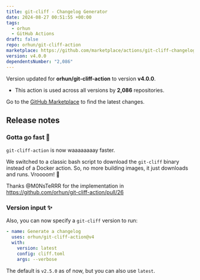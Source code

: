 ```yaml
---
title: git-cliff - Changelog Generator
date: 2024-08-27 00:51:55 +00:00
tags:
  - orhun
  - GitHub Actions
draft: false
repo: orhun/git-cliff-action
marketplace: https://github.com/marketplace/actions/git-cliff-changelog-generator
version: v4.0.0
dependentsNumber: "2,086"
---
```



Version updated for **orhun/git-cliff-action** to version **v4.0.0**.
- This action is used across all versions by **2,086** repositories.

Go to the [GitHub Marketplace](https://github.com/marketplace/actions/git-cliff-changelog-generator) to find the latest changes.

## Release notes

### Gotta go fast 🧗

`git-cliff-action` is now waaaaaaaay faster.

We switched to a classic bash script to download the `git-cliff` binary instead of a Docker action.
So, no more building images, it just downloads and runs. Vroooom! 💨

Thanks @M0NsTeRRR for the implementation in https://github.com/orhun/git-cliff-action/pull/26

### Version input ✨

Also, you can now specify a `git-cliff` version to run:

```yml
- name: Generate a changelog
  uses: orhun/git-cliff-action@v4
  with:
    version: latest
    config: cliff.toml
    args: --verbose
```

The default is `v2.5.0` as of now, but you can also use `latest`.


